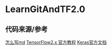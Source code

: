 # LearnGitAndTF2.0


## 代码来源/参考
[怎么写md](https://www.jianshu.com/p/f378e3f2e7e1)
[TensorFlow2.x 官方教程](https://tensorflow.google.cn/tutorials/)
[Keras官方文档](https://keras.io/zh/)
